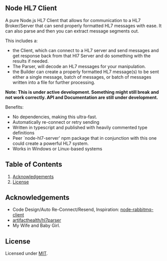 ## Node HL7 Client
A pure Node.js HL7 Client
that allows for communication to a HL7 Broker/Server that can send properly formatted HL7 messages with ease.
It can also parse and then you can extract message segments out.

This includes a:
* the Client, which can connect to a HL7 server and send messages and get response back from that Hl7 Server and do something with the results if needed.
* The Parser, will decode an HL7 messages for your manipulation.
* the Builder can create a properly formatted HL7 message(s) to be sent either a single message, batch of messages, or batch of messages written into a file for further processing.

**Note: This is under active development. Something might still break and not work correctly. API and Documentation are still under development.**

Benefits:

- No dependencies, making this ultra-fast.
- Automatically re-connect or retry sending
- Written in typescript and published with heavily commented type definitions
- Peer `node-hl7-server' npm package that in conjunction with this one could create a powerful HL7 system.
- Works in Windows or Linux-based systems

## Table of Contents

1. [Acknowledgements](#acknowledgements)
2. [License](#license)

## Acknowledgements

- Code Design/Auto Re-Connect/Resend, Inspiration: [node-rabbitmq-client](https://github.com/cody-greene/node-rabbitmq-client)
- [artifacthealth/hl7parser](https://github.com/artifacthealth/hl7parser)
- My Wife and Baby Girl.

## License

Licensed under [MIT](LICENSE).